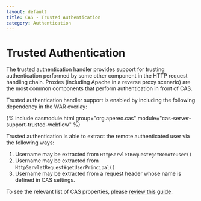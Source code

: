 ```yaml
---
layout: default
title: CAS - Trusted Authentication
category: Authentication
---
```


# Trusted Authentication

The trusted authentication handler provides support for trusting authentication performed by some other component
in the HTTP request handling chain. Proxies (including Apache in a reverse proxy scenario) are the most common
components that perform authentication in front of CAS.

Trusted authentication handler support is enabled by including the following dependency in the WAR overlay:

{% include casmodule.html group="org.apereo.cas" module="cas-server-support-trusted-webflow" %}

Trusted authentication is able to extract the remote authenticated user via the following ways:

1. Username may be extracted from `HttpServletRequest#getRemoteUser()`
2. Username may be extracted from `HttpServletRequest#getUserPrincipal()`
3. Username may be extracted from a request header whose name is defined in CAS settings.

To see the relevant list of CAS properties, please [review this guide](../configuration/Configuration-Properties.html#trusted-authentication).

